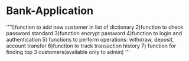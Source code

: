 # Bank-Application
'''1)function to add new customer in list of dictionary 2)function to check password standard 3)function encrypt password 4)function to login and authentication 5) functions to perform operations: withdraw, deposit, account transfer 6)function to track transaction history 7) function for finding top 3 customers(available only to admin) '''
